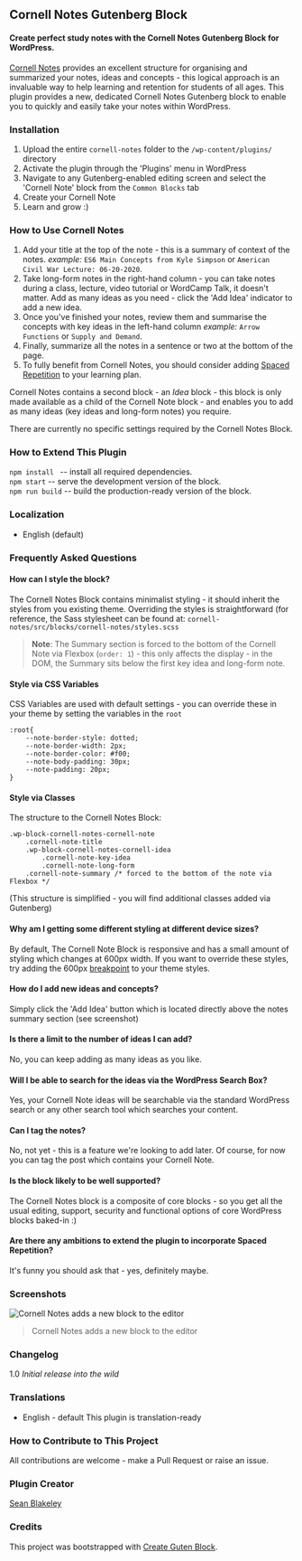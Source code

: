 ## Cornell Notes Gutenberg Block
#### Create perfect study notes with the Cornell Notes Gutenberg Block for WordPress.

[Cornell Notes](https://en.wikipedia.org/wiki/Cornell_Notes) provides an excellent structure for organising and summarized your notes, ideas and concepts - this logical approach is an invaluable way to help learning and retention for students of all ages. This plugin provides a new, dedicated Cornell Notes Gutenberg block to enable you to quickly and easily take your notes within WordPress.

### Installation
1. Upload the entire `cornell-notes` folder to the `/wp-content/plugins/` directory
2. Activate the plugin through the 'Plugins' menu in WordPress
3. Navigate to any Gutenberg-enabled editing screen and select the 'Cornell Note' block from the `Common Blocks` tab
4. Create your Cornell Note
5. Learn and grow :)

### How to Use Cornell Notes
1. Add your title at the top of the note - this is a summary of context of the notes.
*example:* `ES6 Main Concepts from Kyle Simpson` or `American Civil War Lecture: 06-20-2020`.
2. Take long-form notes in the right-hand column - you can take notes during a class, lecture, video tutorial or WordCamp Talk, it doesn't matter. Add as many ideas as you need - click the 'Add Idea' indicator to add a new idea.
3. Once you've finished your notes, review them and summarise the concepts with key ideas in the left-hand column
*example:* `Arrow Functions` or `Supply and Demand`.
4. Finally, summarize all the notes in a sentence or two at the bottom of the page.
5. To fully benefit from Cornell Notes, you should consider adding [Spaced Repetition](https://en.wikipedia.org/wiki/Spaced_repetition) to your learning plan.

Cornell Notes contains a second block - an *Idea* block - this block is only made available as a child of the Cornell Note block - and enables you to add as many ideas (key ideas and long-form notes) you require.

There are currently no specific settings required by the Cornell Notes Block.

### How to Extend This Plugin
`npm install ` -- install all required dependencies.  
`npm start` -- serve the development version of the block.  
`npm run build` -- build the production-ready version of the block.  

### Localization
* English (default)

### Frequently Asked Questions
#### How can I style the block?
The Cornell Notes Block contains minimalist styling - it should inherit the styles from you existing theme. Overriding the styles is straightforward (for reference, the Sass stylesheet can be found at: `cornell-notes/src/blocks/cornell-notes/styles.scss`

> **Note**: The Summary section is forced to the bottom of the Cornell Note via Flexbox (`order: 1`) - this only affects the display - in the DOM, the Summary sits below the first key idea and long-form note.

#### Style via CSS Variables
CSS Variables are used with default settings - you can override these in your theme by setting the variables in the `root`
```
:root{
    --note-border-style: dotted;  
	--note-border-width: 2px;
	--note-border-color: #f00;  
	--note-body-padding: 30px;  
	--note-padding: 20px;  
}
```

#### Style via Classes
The structure to the Cornell Notes Block:
```
.wp-block-cornell-notes-cornell-note
	.cornell-note-title
	.wp-block-cornell-notes-cornell-idea
		.cornell-note-key-idea
		.cornell-note-long-form
	.cornell-note-summary /* forced to the bottom of the note via Flexbox */
```
(This structure is simplified - you will find additional classes added via Gutenberg)

#### Why am I getting some different styling at different device sizes?
By default, The Cornell Note Block is responsive and has a small amount of styling which changes at 600px width.  If you want to override these styles, try adding the 600px [breakpoint](https://www.w3schools.com/css/css_rwd_mediaqueries.asp) to your theme styles.

#### How do I add new ideas and concepts?
Simply click the 'Add Idea' button which is located directly above the notes summary section (see screenshot)

#### Is there a limit to the number of ideas I can add?
No, you can keep adding as many ideas as you like.

#### Will I be able to search for the ideas via the WordPress Search Box?
Yes, your Cornell Note ideas will be searchable via the standard WordPress search or any other search tool which searches your content.

#### Can I tag the notes?
No, not yet - this is a feature we're looking to add later. Of course, for now you can tag the post which contains your Cornell Note.

#### Is the block likely to be well supported?
The Cornell Notes block is a composite of core blocks - so you get all the usual editing, support, security and functional options of core WordPress blocks baked-in :)

#### Are there any ambitions to extend the plugin to incorporate Spaced Repetition?
It's funny you should ask that - yes, definitely maybe.

### Screenshots
![Cornell Notes adds a new block to the editor](https://user-images.githubusercontent.com/1598104/85895221-293a2f80-b7ee-11ea-84c7-2308cdbd6bb5.png)
> Cornell Notes adds a new block to the editor

### Changelog
1.0 
*Initial release into the wild*

### Translations
* English - default
This plugin is translation-ready

### How to Contribute to This Project
All contributions are welcome - make a Pull Request or raise an issue.

### Plugin Creator
[Sean Blakeley](https://github.com/SeanBlakeley)

### Credits
This project was bootstrapped with [Create Guten Block](https://github.com/ahmadawais/create-guten-block).
